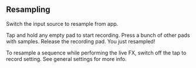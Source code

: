 ---
---


## Resampling

Switch the input source to resample from app. 

Tap and hold any empty pad to start recording. Press a bunch of other pads with samples. Release the recording pad. You just resampled!

To resample a sequence while performing the live FX, switch off the tap to record setting. See general settings for more info.

